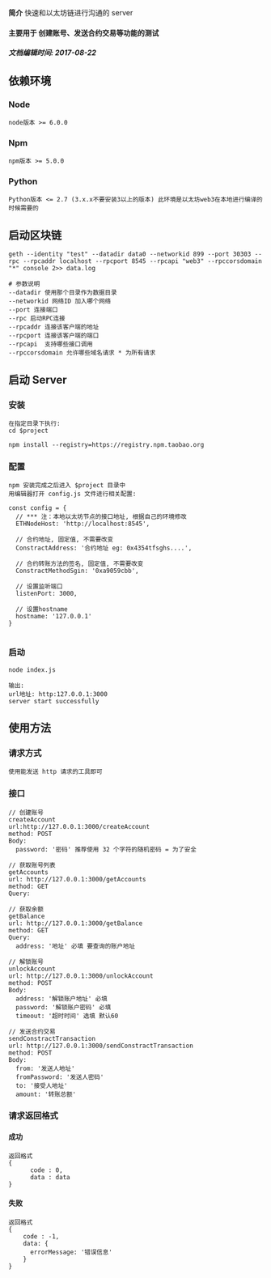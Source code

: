 **简介** 快速和以太坊链进行沟通的 server
#### 主要用于 创建账号、发送合约交易等功能的测试
##### 文档编辑时间: 2017-08-22


## 依赖环境

### Node

```
node版本 >= 6.0.0
```

### Npm

```
npm版本 >= 5.0.0
```

### Python

```
Python版本 <= 2.7 (3.x.x不要安装3以上的版本) 此环境是以太坊web3在本地进行编译的时候需要的

```

## 启动区块链
```
geth --identity "test" --datadir data0 --networkid 899 --port 30303 --rpc --rpcaddr localhost --rpcport 8545 --rpcapi "web3" --rpccorsdomain "*" console 2>> data.log

# 参数说明
--datadir 使用那个目录作为数据目录
--networkid 网络ID 加入哪个网络
--port 连接端口
--rpc 启动RPC连接
--rpcaddr 连接该客户端的地址
--rpcport 连接该客户端的端口
--rpcapi  支持哪些接口调用
--rpccorsdomain 允许哪些域名请求 * 为所有请求
```

## 启动 Server

### 安装

```
在指定目录下执行:
cd $project

npm install --registry=https://registry.npm.taobao.org
```

### 配置

```
npm 安装完成之后进入 $project 目录中
用编辑器打开 config.js 文件进行相关配置:

const config = {
  // *** 注：本地以太坊节点的接口地址, 根据自己的环境修改
  ETHNodeHost: 'http://localhost:8545',

  // 合约地址, 固定值, 不需要改变
  ConstractAddress: '合约地址 eg: 0x4354tfsghs....',

  // 合约转账方法的签名, 固定值, 不需要改变
  ConstractMethodSgin: '0xa9059cbb',

  // 设置监听端口
  listenPort: 3000,

  // 设置hostname
  hostname: '127.0.0.1'
}


```

### 启动

```
node index.js

输出:
url地址: http:127.0.0.1:3000
server start successfully
```

## 使用方法

### 请求方式
```
使用能发送 http 请求的工具即可
```

### 接口
```
// 创建账号
createAccount
url:http://127.0.0.1:3000/createAccount
method: POST
Body:
  password: '密码' 推荐使用 32 个字符的随机密码 = 为了安全
```

```
// 获取账号列表
getAccounts
url: http://127.0.0.1:3000/getAccounts
method: GET
Query:
```

```
// 获取余额
getBalance
url: http://127.0.0.1:3000/getBalance
method: GET
Query:
  address: '地址' 必填 要查询的账户地址
```

```
// 解锁账号
unlockAccount
url: http://127.0.0.1:3000/unlockAccount
method: POST
Body:
  address: '解锁账户地址' 必填
  password: '解锁账户密码' 必填
  timeout: '超时时间' 选填 默认60

```

```
// 发送合约交易
sendConstractTransaction
url: http://127.0.0.1:3000/sendConstractTransaction
method: POST
Body:
  from: '发送人地址'
  fromPassword: '发送人密码'
  to: '接受人地址'
  amount: '转账总额'
```

### 请求返回格式

#### 成功
```
返回格式
{
      code : 0,
      data : data
}
```

#### 失败
```
返回格式
{
    code : -1,
    data: {
      errorMessage: '错误信息'
    }
}
```

